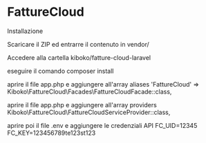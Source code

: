# FattureCloud

Installazione

Scaricare il ZIP ed entrarre il contenuto in vendor/

Accedere alla cartella kiboko/fatture-cloud-laravel

eseguire il comando composer install

aprire il file app.php e aggiungere all'array aliases
'FattureCloud' => Kiboko\FattureCloud\Facades\FattureCloudFacade::class,

aprire il file app.php e aggiungere all'array providers
Kiboko\FattureCloud\FattureCloudServiceProvider::class,

aprire poi il file .env e aggiungere le credenziali API
FC_UID=12345
FC_KEY=123456789te123st123
